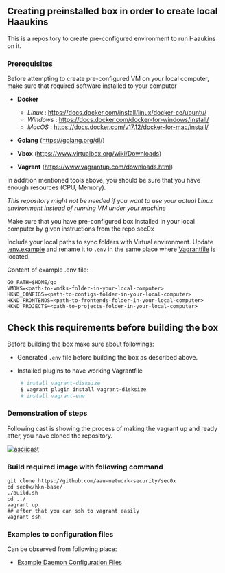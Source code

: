 ## Creating preinstalled box in order to create local Haaukins

This is a repository to create pre-configured environment to run Haaukins on it.

### Prerequisites

Before attempting to create pre-configured VM on your local computer, make sure that required software installed to your computer

- __Docker__
  - *Linux*   : https://docs.docker.com/install/linux/docker-ce/ubuntu/
  - *Windows* : https://docs.docker.com/docker-for-windows/install/
  - *MacOS*   : https://docs.docker.com/v17.12/docker-for-mac/install/

- __Golang__ (https://golang.org/dl/)
- __Vbox__   (https://www.virtualbox.org/wiki/Downloads)
- __Vagrant__ (https://www.vagrantup.com/downloads.html)

In addition mentioned tools above, you should be sure that you have enough resources (CPU, Memory).

_This repository might not be needed if you want to use your actual Linux environment instead of running  VM under your machine_


Make sure that you have pre-configured box installed in your local computer by given instructions from the repo sec0x

Include your local paths to sync folders with Virtual environment. Update [.env.example](.env.example) and rename it to ```.env``` in the same place where [Vagrantfile](./Vagrantfile) is located. 

Content of example .env file: 
```raw 
GO_PATH=$HOME/go 
VMDKS=<path-to-vmdks-folder-in-your-local-computer>
HKND_CONFIGS=<path-to-configs-folder-in-your-local-computer>
HKND_FRONTENDS=<path-to-frontends-folder-in-your-local-computer>
HKND_PROJECTS=<path-to-projects-folder-in-your-local-computer>
```
## Check this requirements before building the box

Before building the box make sure about followings:
 
 - Generated ```.env``` file before building the box as described above. 

- Installed plugins to have working Vagrantfile
  ```bash 
   # install vagrant-disksize  
   $ vagrant plugin install vagrant-disksize 
   # install vagrant-env
  ```

### Demonstration of steps

Following cast is showing the process of making the vagrant up and ready after, you have cloned the repository. 

[![asciicast](https://asciinema.org/a/LDaeaNm1I3mxfXJSmUC7q4cHl.svg)](https://asciinema.org/a/LDaeaNm1I3mxfXJSmUC7q4cHl)


### Build required image with following command 

```
git clone https://github.com/aau-network-security/sec0x
cd sec0x/hkn-base/
./build.sh
cd ../
vagrant up
## after that you can ssh to vagrant easily
vagrant ssh

```


### Examples to configuration files

Can be observed from following place:

- [Example Daemon Configuration Files](https://github.com/aau-network-security/haaukins/wiki/Configuring-the-daemon)
